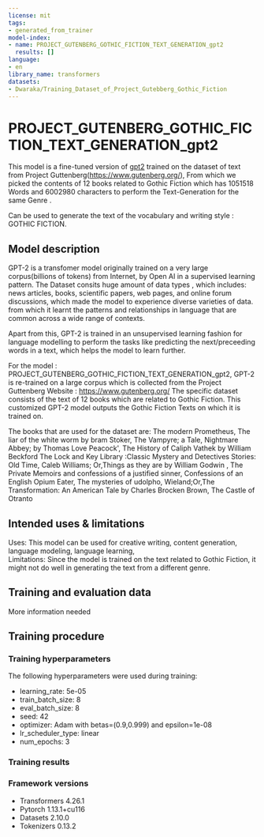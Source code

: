 ```yaml
---
license: mit
tags:
- generated_from_trainer
model-index:
- name: PROJECT_GUTENBERG_GOTHIC_FICTION_TEXT_GENERATION_gpt2
  results: []
language:
- en
library_name: transformers
datasets:
- Dwaraka/Training_Dataset_of_Project_Gutebberg_Gothic_Fiction
---
```


<!-- This model card has been generated automatically according to the information the Trainer had access to. You
should probably proofread and complete it, then remove this comment. -->

# PROJECT_GUTENBERG_GOTHIC_FICTION_TEXT_GENERATION_gpt2

This model is a fine-tuned version of [gpt2](https://huggingface.co/gpt2) trained on the dataset of text from Project Guttenberg(https://www.gutenberg.org/), 
From which we picked the contents of 12 books related to Gothic Fiction which has 1051518 Words and 6002980 characters to perform the Text-Generation 
for the same Genre .

Can be used to generate the text of the vocabulary and writing style : GOTHIC FICTION.
## Model description

GPT-2 is a transfomer model originally trained on a very large corpus(billions of tokens) from Internet, by Open AI in a supervised learning pattern.
The Dataset consits huge amount of data types , which includes: news articles, books, scientific papers, web pages, and online forum discussions, which made the model to
experience diverse varieties of data. from which it learnt the patterns and relationships in language that are common across a wide range of contexts.

Apart from this, GPT-2 is trained in an unsupervised learning fashion for language modelling to perform the tasks like predicting the next/preceeding words in a text, which helps the model to learn further.

For the model : PROJECT_GUTENBERG_GOTHIC_FICTION_TEXT_GENERATION_gpt2, GPT-2 is re-trained on a large corpus which is collected from the Project Guttenberg Website : https://www.gutenberg.org/
The specific dataset consists of the text of 12 books which are related to Gothic Fiction. This customized GPT-2 model outputs the Gothic Fiction Texts on which it is trained on.

The books that are used for the dataset are:
The modern Prometheus, The liar of the white worm by bram Stoker, The Vampyre; a Tale, Nightmare Abbey; by Thomas Love Peacock', The History of Caliph Vathek by William Beckford
The Lock and Key Library :Classic Mystery and Detectives Stories: Old Time, Caleb Williams; Or,Things as they are by William Godwin
, The Private Memoirs and confessions of a justified sinner, Confessions of an English Opium Eater, The mysteries of udolpho, Wieland;Or,The Transformation: An American Tale by Charles Brocken Brown, The Castle of Otranto

## Intended uses & limitations
Uses:
  This model can be used for creative writing, content generation, language modeling, language learning,  
Limitations:
Since the model is trained on the text related to Gothic Fiction, it might not do well in generating the text from a different genre.

## Training and evaluation data

More information needed

## Training procedure

### Training hyperparameters

The following hyperparameters were used during training:
- learning_rate: 5e-05
- train_batch_size: 8
- eval_batch_size: 8
- seed: 42
- optimizer: Adam with betas=(0.9,0.999) and epsilon=1e-08
- lr_scheduler_type: linear
- num_epochs: 3

### Training results



### Framework versions

- Transformers 4.26.1
- Pytorch 1.13.1+cu116
- Datasets 2.10.0
- Tokenizers 0.13.2